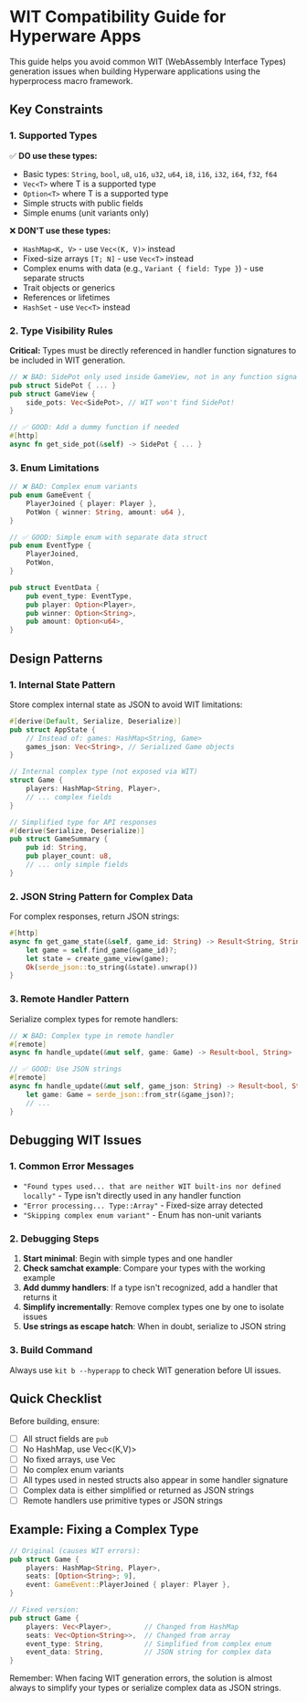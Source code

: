 # WIT Compatibility Guide for Hyperware Apps

This guide helps you avoid common WIT (WebAssembly Interface Types) generation issues when building Hyperware applications using the hyperprocess macro framework.

## Key Constraints

### 1. Supported Types
✅ **DO use these types:**
- Basic types: `String`, `bool`, `u8`, `u16`, `u32`, `u64`, `i8`, `i16`, `i32`, `i64`, `f32`, `f64`
- `Vec<T>` where T is a supported type
- `Option<T>` where T is a supported type
- Simple structs with public fields
- Simple enums (unit variants only)

❌ **DON'T use these types:**
- `HashMap<K, V>` - use `Vec<(K, V)>` instead
- Fixed-size arrays `[T; N]` - use `Vec<T>` instead
- Complex enums with data (e.g., `Variant { field: Type }`) - use separate structs
- Trait objects or generics
- References or lifetimes
- `HashSet` - use `Vec<T>` instead

### 2. Type Visibility Rules

**Critical:** Types must be directly referenced in handler function signatures to be included in WIT generation.

```rust
// ❌ BAD: SidePot only used inside GameView, not in any function signature
pub struct SidePot { ... }
pub struct GameView {
    side_pots: Vec<SidePot>, // WIT won't find SidePot!
}

// ✅ GOOD: Add a dummy function if needed
#[http]
async fn get_side_pot(&self) -> SidePot { ... }
```

### 3. Enum Limitations

```rust
// ❌ BAD: Complex enum variants
pub enum GameEvent {
    PlayerJoined { player: Player },
    PotWon { winner: String, amount: u64 },
}

// ✅ GOOD: Simple enum with separate data struct
pub enum EventType {
    PlayerJoined,
    PotWon,
}

pub struct EventData {
    pub event_type: EventType,
    pub player: Option<Player>,
    pub winner: Option<String>,
    pub amount: Option<u64>,
}
```

## Design Patterns

### 1. Internal State Pattern
Store complex internal state as JSON to avoid WIT limitations:

```rust
#[derive(Default, Serialize, Deserialize)]
pub struct AppState {
    // Instead of: games: HashMap<String, Game>
    games_json: Vec<String>, // Serialized Game objects
}

// Internal complex type (not exposed via WIT)
struct Game {
    players: HashMap<String, Player>,
    // ... complex fields
}

// Simplified type for API responses
#[derive(Serialize, Deserialize)]
pub struct GameSummary {
    pub id: String,
    pub player_count: u8,
    // ... only simple fields
}
```

### 2. JSON String Pattern for Complex Data
For complex responses, return JSON strings:

```rust
#[http]
async fn get_game_state(&self, game_id: String) -> Result<String, String> {
    let game = self.find_game(&game_id)?;
    let state = create_game_view(game);
    Ok(serde_json::to_string(&state).unwrap())
}
```

### 3. Remote Handler Pattern
Serialize complex types for remote handlers:

```rust
// ❌ BAD: Complex type in remote handler
#[remote]
async fn handle_update(&mut self, game: Game) -> Result<bool, String>

// ✅ GOOD: Use JSON strings
#[remote]
async fn handle_update(&mut self, game_json: String) -> Result<bool, String> {
    let game: Game = serde_json::from_str(&game_json)?;
    // ...
}
```

## Debugging WIT Issues

### 1. Common Error Messages
- `"Found types used... that are neither WIT built-ins nor defined locally"` - Type isn't directly used in any handler function
- `"Error processing... Type::Array"` - Fixed-size array detected
- `"Skipping complex enum variant"` - Enum has non-unit variants

### 2. Debugging Steps
1. **Start minimal**: Begin with simple types and one handler
2. **Check samchat example**: Compare your types with the working example
3. **Add dummy handlers**: If a type isn't recognized, add a handler that returns it
4. **Simplify incrementally**: Remove complex types one by one to isolate issues
5. **Use strings as escape hatch**: When in doubt, serialize to JSON string

### 3. Build Command
Always use `kit b --hyperapp` to check WIT generation before UI issues.

## Quick Checklist

Before building, ensure:
- [ ] All struct fields are `pub`
- [ ] No HashMap, use Vec<(K,V)>
- [ ] No fixed arrays, use Vec
- [ ] No complex enum variants
- [ ] All types used in nested structs also appear in some handler signature
- [ ] Complex data is either simplified or returned as JSON strings
- [ ] Remote handlers use primitive types or JSON strings

## Example: Fixing a Complex Type

```rust
// Original (causes WIT errors):
pub struct Game {
    players: HashMap<String, Player>,
    seats: [Option<String>; 9],
    event: GameEvent::PlayerJoined { player: Player },
}

// Fixed version:
pub struct Game {
    players: Vec<Player>,        // Changed from HashMap
    seats: Vec<Option<String>>,  // Changed from array
    event_type: String,          // Simplified from complex enum
    event_data: String,          // JSON string for complex data
}
```

Remember: When facing WIT generation errors, the solution is almost always to simplify your types or serialize complex data as JSON strings.
